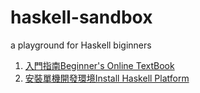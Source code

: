 # haskell-sandbox
a playground for Haskell biginners

1. [入門指南Beginner's Online TextBook ](http://learnyouahaskell.com/chapters)
2. [安裝單機開發環境Install Haskell Platform](https://www.haskell.org/platform/)
